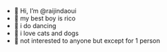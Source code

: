 - 👋 Hi, I’m @raijindaoui
- 🌟 my best boy is rico
- 💃 i do dancing 
- 🌸 i love cats and dogs
- 🐇 not interested to anyone but except
   for 1 person

<!---
ricobestboi/ricobestboi is a ✨ special ✨ repository because its `README.md` (this file) appears on your GitHub profile.
You can click the Preview link to take a look at your changes.
--->
